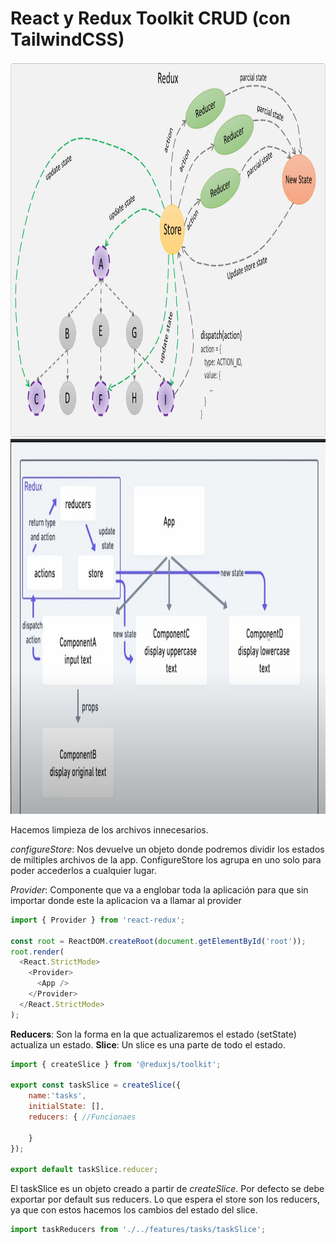 # React y Redux Toolkit CRUD (con TailwindCSS)

<img src="./src/assets/redux.png" style="width:650;height:600px;">
<img src="./src/assets/redux2.jpg" style="width:650;height:600px;">

Hacemos limpieza de los archivos innecesarios.

_configureStore_: Nos devuelve un objeto donde podremos dividir los estados de miltiples archivos de la app. ConfigureStore los agrupa en uno solo para poder accederlos a cualquier lugar.

_Provider_: Componente que va a englobar toda la aplicación para que sin importar donde este la aplicacion va a llamar al provider
```js
import { Provider } from 'react-redux';

const root = ReactDOM.createRoot(document.getElementById('root'));
root.render(
  <React.StrictMode>
    <Provider>
      <App />
    </Provider>
  </React.StrictMode>
);
```

__Reducers__: Son la forma en la que actualizaremos el estado (setState) actualiza un estado.
__Slice__: Un slice es una parte de todo el estado.
```js
import { createSlice } from '@reduxjs/toolkit';

export const taskSlice = createSlice({
    name:'tasks',
    initialState: [],
    reducers: { //Funcionaes

    }
});

export default taskSlice.reducer;
```
 El taskSlice es un objeto creado a partir de _createSlice_. Por defecto se debe exportar por default sus reducers. Lo que espera el store son los reducers, ya que con estos hacemos los cambios del estado del slice.

```js
import taskReducers from './../features/tasks/taskSlice';
```